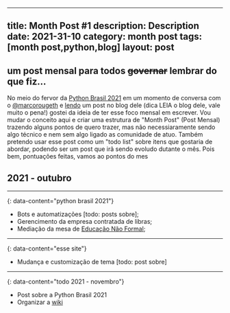 
---
title: Month Post #1
description: Description
date: 2021-31-10
category: month post
tags: [month post,python,blog]
layout: post
---

## um post mensal para todos ~~governar~~ lembrar do que fiz...

No meio do fervor da [Python Brasil 2021](https://rgth.co/pt-br/blog/oss-atualizacao-1/) em um momento de conversa com o [@marcorougeth](https://twitter.com/marcorougeth) e [lendo](https://rgth.co/pt-br/blog/oss-atualizacao-1/) um post no blog dele (dica LEIA o blog dele, vale muito o pena!) gostei da ideia de ter esse foco mensal em escrever.
Vou mudar o conceito aqui e criar uma estrutura de "Month Post" (Post Mensal) trazendo alguns pontos de quero trazer, mas não necessiaramente sendo algo técnico e nem sem algo ligado as comunidade de atuo. Também pretendo usar esse post como um "todo list" sobre itens que gostaria de abordar, podendo ser um post que irã sendo evoludo dutante o mês.
Pois bem, pontuações feitas, vamos ao pontos do mes

## 2021 - outubro

---
{: data-content="python brasil 2021"}

* Bots e automatizações [todo: posts sobre];
* Gerencimento da empresa contratada de libras;
* Mediação da mesa de [Educação Não Formal](https://www.youtube.com/watch?v=4xrgUjNRqK4);

---
{: data-content="esse site"}
* Mudança e customização de tema [todo: post sobre]

---
{: data-content="todo 2021 - novembro"}
* Post sobre a Python Brasil 2021
* Organizar a [wiki](/wiki)


